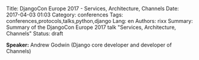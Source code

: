 Title: DjangoCon Europe 2017 - Services, Architecture, Channels
Date:   2017-04-03 01:03
Category: conferences
Tags: conferences,protocols,talks,python,django
Lang: en
Authors: rixx
Summary: Summary of the DjangoCon Europe 2017 talk "Services, Architecture, Channels"
Status: draft

**Speaker:** Andrew Godwin (Django core developer and developer of Channels)

## 

